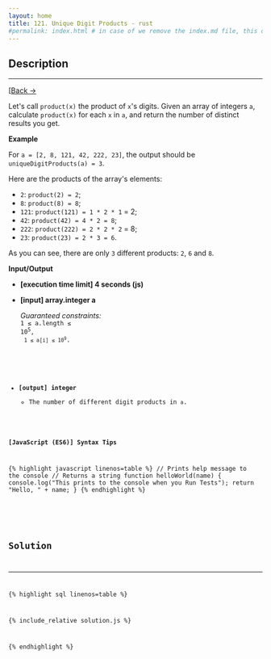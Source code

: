 ```yaml
---
layout: home
title: 121. Unique Digit Products - rust
#permalink: index.html # in case of we remove the index.md file, this doc will be the index page
---
```


<div class="row">
<div class="columnStmt" markdown="1">

## Description

---

[[Back -> ](../README.md)

Let's call <code>product(x)</code> the product of <code>x</code>'s digits. Given an array of integers <code>a</code>, calculate <code>product(x)</code> for each <code>x</code> in <code>a</code>, and return the number of distinct results you get.

**Example**

For <code>a = [2, 8, 121, 42, 222, 23]</code>, the output should be
<code>uniqueDigitProducts(a) = 3</code>.

Here are the products of the array's elements:

- <code>2</code>: <code>product(2) = 2</code>;
- <code>8</code>: <code>product(8) = 8</code>;
- <code>121</code>: <code>product(121) = 1 \* 2 \* 1</code> = 2;
- <code>42</code>: <code>product(42) = 4 \* 2 = 8</code>;
- <code>222</code>: <code>product(222) = 2 \* 2 \* 2</code> = 8;
- <code>23</code>: <code>product(23) = 2 \* 3 = 6</code>.

As you can see, there are only <code>3</code> different products: <code>2</code>, <code>6</code> and <code>8</code>.

**Input/Output**

- **[execution time limit] 4 seconds (js)**

- **[input] array.integer a**

  _Guaranteed constraints:_<br>
  <code>1 ≤ a.length ≤ 10<sup>5</sup>,<br>
  <code>1 ≤ a[i] ≤ 10<sup>9</sup></code>.

* **[output] integer**
  - The number of different digit products in <code>a</code>.

**[JavaScript (ES6)] Syntax Tips**

{% highlight javascript linenos=table %}
// Prints help message to the console
// Returns a string
function helloWorld(name) {
console.log("This prints to the console when you Run Tests");
return "Hello, " + name;
}
{% endhighlight %}

</div>
<div class="columnSol" markdown="1">

## Solution

---

{% highlight sql linenos=table %}

{% include_relative solution.js %}

{% endhighlight %}

</div>
</div>
